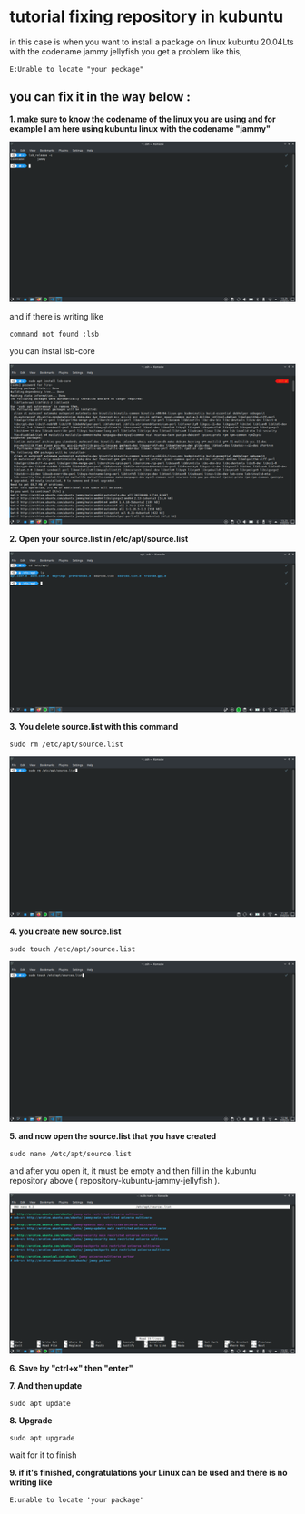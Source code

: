# tutorial fixing repository in kubuntu

 in this case is when you want to install a package on linux kubuntu 20.04Lts with the codename jammy jellyfish you get a problem like this,

```
E:Unable to locate "your peckage"
```

## you can fix it in the way below :
**1. make sure to know the codename of the linux you are using and for example I am here using kubuntu linux with the codename "jammy"**

![image](./foto/codename.png)

and if there is writing like 
```
command not found :lsb
```

you can instal lsb-core 

![image](./foto/instalLSBcore.png)

**2. Open your source.list in /etc/apt/source.list**

![image](./foto/sourcelist.png)

**3. You delete source.list with this command** 

```
sudo rm /etc/apt/source.list
```

![image](./foto/deleteSource.png)

**4. you create new source.list** 

```
sudo touch /etc/apt/source.list
```
![image](./foto/touchsource.png)

**5. and now open the source.list that you have created**

``` 
sudo nano /etc/apt/source.list
```
and after you open it, it must be empty and then fill in the kubuntu repository above ( repository-kubuntu-jammy-jellyfish ).

![image](./foto/opensources.png)

**6. Save by "ctrl+x" then "enter"**

**7. And then update** 
``` 
sudo apt update
```

**8. Upgrade**
```
sudo apt upgrade
```
wait for it to finish

**9. if it's finished, congratulations your Linux can be used and there is no writing like** 
```
E:unable to locate 'your package'
```




